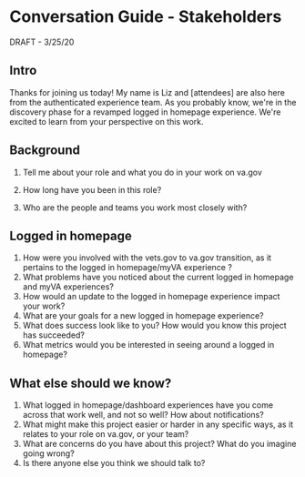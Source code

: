 # Conversation Guide - Stakeholders

DRAFT - 3/25/20

## Intro

Thanks for joining us today! My name is Liz and  [attendees] are also here from the authenticated experience team.  As you probably know, we're in the discovery phase for a revamped logged in homepage experience.  We're excited to learn from your perspective on this work.

## Background

1. Tell me about your role and what you do in your work on va.gov

2. How long have you been in this role?

3. Who are the people and teams you work most closely with?

   

## Logged in homepage

1. How were you involved with the vets.gov to va.gov transition, as it pertains to the logged in homepage/myVA experience ?
2. What problems have you noticed about the current logged in homepage and myVA experiences?
3. How would an update to the logged in homepage experience impact your work?
4. What are your goals for a new logged in homepage experience?
5. What does success look like to you? How would you know this project has succeeded?
6. What metrics would you be interested in seeing around a logged in homepage?

## What else should we know?

1. What logged in homepage/dashboard experiences have you come across that work well, and not so well? How about notifications?
2. What might make this project easier or harder in any specific ways, as it relates to your role on va.gov, or your team?
3. What are concerns do you have about this project? What do you imagine going wrong?
4. Is there anyone else you think we should talk to?
